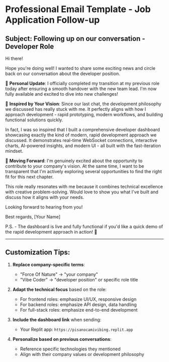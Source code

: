 
# Professional Email Template - Job Application Follow-up

## Subject: Following up on our conversation - Developer Role

Hi there!

Hope you're doing well! I wanted to share some exciting news and circle back on our conversation about the developer position.

🎉 **Personal Update**: I officially completed my transition at my previous role today after ensuring a smooth handover with the new team lead. I'm now fully available and excited to dive into new challenges!

🚀 **Inspired by Your Vision**: Since our last chat, the development philosophy we discussed has really stuck with me. It perfectly aligns with how I approach development - rapid prototyping, modern workflows, and building functional solutions quickly.

In fact, I was so inspired that I built a comprehensive developer dashboard showcasing exactly the kind of modern, rapid development approach we discussed. It demonstrates real-time WebSocket connections, interactive charts, AI-powered insights, and modern UI - all built with the fast-iteration mindset.

💼 **Moving Forward**: I'm genuinely excited about the opportunity to contribute to your company's vision. At the same time, I want to be transparent that I'm actively exploring several opportunities to find the right fit for this next chapter.

This role really resonates with me because it combines technical excellence with creative problem-solving. Would love to show you what I've built and discuss how it aligns with your needs.

Looking forward to hearing from you!

Best regards,
[Your Name]

P.S. - The dashboard is live and fully functional if you'd like a quick demo of the rapid development approach in action! 🎯

---

## Customization Tips:

1. **Replace company-specific terms**: 
   - "Force Of Nature" → "your company" 
   - "Vibe Coder" → "developer position" or specific role title

2. **Adapt the technical focus** based on the role:
   - For frontend roles: emphasize UI/UX, responsive design
   - For backend roles: emphasize API design, data handling
   - For full-stack roles: emphasize end-to-end development

3. **Include the dashboard link** when sending:
   - Your Replit app: `https://pisanocamivibing.replit.app`

4. **Personalize based on previous conversations**:
   - Reference specific technologies they mentioned
   - Align with their company values or development philosophy
